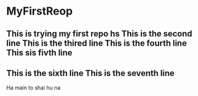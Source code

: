 # MyFirstReop
This is trying my first repo hs
This is the second line
This is the thired line
This is the fourth line
This sis fivth line
----------------------
This is the sixth line
This is the seventh line
------------------------
Ha main to shai hu na
